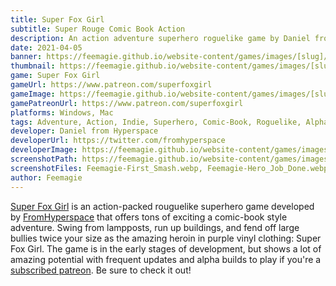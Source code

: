 ```yaml
---
title: Super Fox Girl
subtitle: Super Rouge Comic Book Action
description: An action adventure superhero roguelike game by Daniel from Hyperspace
date: 2021-04-05
banner: https://feemagie.github.io/website-content/games/images/[slug]/banner.webp
thumbnail: https://feemagie.github.io/website-content/games/images/[slug]/social-card.webp
game: Super Fox Girl
gameUrl: https://www.patreon.com/superfoxgirl
gameImage: https://feemagie.github.io/website-content/games/images/[slug]/game-cover.webp
gamePatreonUrl: https://www.patreon.com/superfoxgirl
platforms: Windows, Mac
tags: Adventure, Action, Indie, Superhero, Comic-Book, Roguelike, Alpha-Development,  Single-Player
developer: Daniel from Hyperspace
developerUrl: https://twitter.com/fromhyperspace
developerImage: https://feemagie.github.io/website-content/games/images/[slug]/developer.webp
screenshotPath: https://feemagie.github.io/website-content/games/images/[slug]/screenshots
screenshotFiles: Feemagie-First_Smash.webp, Feemagie-Hero_Job_Done.webp, Feemagie-Kapow.webp, Feemagie-Super_Fox_Flipping.webp, Feemagie-Wall_Running.webp
author: Feemagie
---
```


[Super Fox Girl](https://www.patreon.com/superfoxgirl) is an action-packed rouguelike superhero game developed by [FromHyperspace](https://twitter.com/fromhyperspace) that offers tons of exciting a comic-book style adventure. Swing from lampposts, run up buildings, and fend off large bullies twice your size as the amazing heroin in purple vinyl clothing: Super Fox Girl. The game is in the early stages of development, but shows a lot of amazing potential with frequent updates and alpha builds to play if you're a [subscribed patreon](https://www.patreon.com/superfoxgirl). Be sure to check it out!